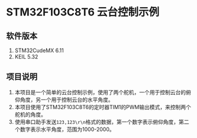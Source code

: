 # STM32F103C8T6 云台控制示例

## 软件版本

1. STM32CudeMX 6.11
2. KEIL 5.32


## 项目说明

1. 本项目是一个简单的云台控制示例，使用了两个舵机，一个用于控制云台的俯仰角度，另一个用于控制云台的水平角度。
2. 本项目使用了STM32F103C8T6的定时器TIM1的PWM输出模式，来控制两个舵机的角度。
3. 使用串口助手发送`123,123\r\n`格式的数据，第一个数字表示俯仰角度，第二个数字表示水平角度，范围为1000-2000。
